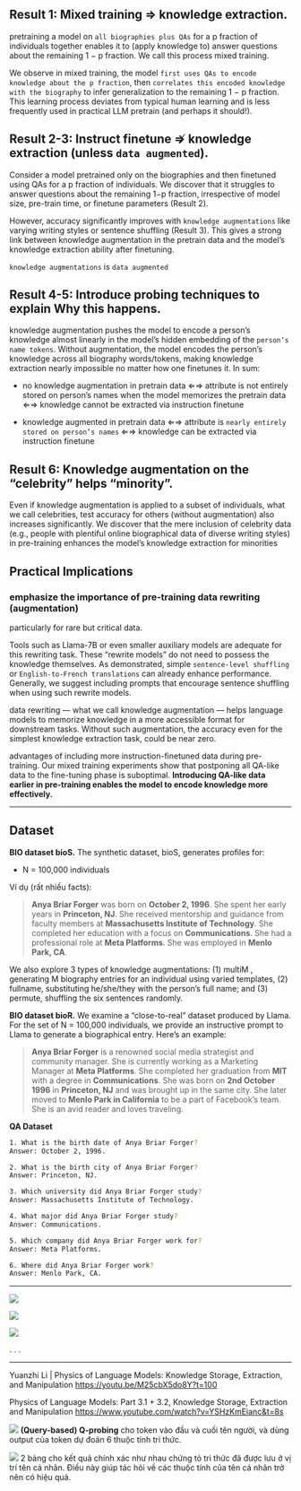 
## Result 1: Mixed training ⇒ knowledge extraction.

pretraining a model on `all biographies plus QAs` for a p fraction of individuals together enables it to (apply knowledge to) answer questions about the remaining 1 − p fraction. We call this process mixed training.

We observe in mixed training, the model `first uses QAs to encode knowledge about the p fraction`, then `correlates this encoded knowledge with the biography` to infer generalization to the remaining 1 − p fraction. This learning process deviates from typical human learning and is less frequently used in practical LLM pretrain (and perhaps it should!).


## Result 2-3: Instruct finetune ⇏ knowledge extraction (unless `data augmented`).

Consider a model pretrained only on the biographies and then finetuned using QAs for a p fraction of individuals. We discover that it struggles to answer questions about the remaining 1−p fraction, irrespective of model size, pre-train time, or finetune parameters (Result 2).

However, accuracy significantly improves with `knowledge augmentations` like varying writing styles or sentence shuffling (Result 3). This gives a strong link between knowledge augmentation in the pretrain data and the model’s knowledge extraction ability after finetuning.

`knowledge augmentations` is `data augmented`


## Result 4-5: Introduce probing techniques to explain Why this happens.

knowledge augmentation pushes the model to encode a person’s knowledge almost linearly in the model’s hidden embedding of the `person’s name tokens`. Without augmentation, the model encodes the person’s knowledge across all biography words/tokens, making knowledge extraction nearly impossible no matter how one finetunes it. In sum:

- no knowledge augmentation in pretrain data 
⇐⇒ attribute is not entirely stored on person’s names when the model memorizes the pretrain data
⇐⇒ knowledge cannot be extracted via instruction finetune

- knowledge augmented in pretrain data 
⇐⇒ attribute is `nearly entirely stored on person’s names`
⇐⇒ knowledge can be extracted via instruction finetune


## Result 6: Knowledge augmentation on the “celebrity” helps “minority”.

Even if knowledge augmentation is applied to a subset of individuals, what we call celebrities,
test accuracy for others (without augmentation) also increases significantly. We discover that
the mere inclusion of celebrity data (e.g., people with plentiful online biographical data of
diverse writing styles) in pre-training enhances the model’s knowledge extraction for minorities


## Practical Implications

### emphasize the importance of pre-training data rewriting (augmentation)
particularly for rare but critical data.

Tools such as Llama-7B or even smaller auxiliary models are adequate for this rewriting task.
These “rewrite models” do not need to possess the knowledge themselves. As demonstrated,
simple `sentence-level shuffling` or `English-to-French translations` can already enhance performance.
Generally, we suggest including prompts that encourage sentence shuffling when using such rewrite models.

data rewriting — what we call knowledge augmentation — helps language models to memorize knowledge in a more accessible format for downstream tasks. Without such augmentation, the accuracy even for the simplest knowledge extraction task, could be near zero.

advantages of including more instruction-finetuned data during pre-training. Our mixed training experiments show that postponing all QA-like data to the fine-tuning phase is suboptimal. **Introducing QA-like data earlier in pre-training enables the model to encode knowledge more effectively.**

- - -

## Dataset

**BIO dataset bioS.** The synthetic dataset, bioS, generates profiles for:
- N = 100,000 individuals

Ví dụ (rất nhiều facts):
> __Anya Briar Forger__ was born on __October 2, 1996__. She spent her early years in __Princeton, NJ__. She received mentorship and guidance from faculty members at __Massachusetts Institute of Technology__. She completed her education with a focus on __Communications__. She had a professional role at __Meta Platforms__. She was employed in __Menlo Park, CA__.

We also explore 3 types of knowledge augmentations: (1) multiM , generating M biography entries
for an individual using varied templates, (2) fullname, substituting he/she/they with the person’s
full name; and (3) permute, shuffling the six sentences randomly.

**BIO dataset bioR.** We examine a “close-to-real” dataset produced by Llama. For the set of N = 100,000 individuals, we provide an instructive prompt to Llama to generate a biographical entry. Here’s an example:

> __Anya Briar Forger__ is a renowned social media strategist and community manager. She is currently working as a Marketing Manager at __Meta Platforms__. She completed her graduation from __MIT__ with a degree in __Communications__. She was born on __2nd October 1996__ in __Princeton, NJ__ and was brought up in the same city. She later moved to __Menlo Park in California__ to be a part of Facebook’s team. She is an avid reader and loves traveling.

**QA Dataset**
```sh
1. What is the birth date of Anya Briar Forger?
Answer: October 2, 1996.

2. What is the birth city of Anya Briar Forger?
Answer: Princeton, NJ.

3. Which university did Anya Briar Forger study?
Answer: Massachusetts Institute of Technology.

4. What major did Anya Briar Forger study?
Answer: Communications.

5. Which company did Anya Briar Forger work for?
Answer: Meta Platforms.

6. Where did Anya Briar Forger work?
Answer: Menlo Park, CA.
```

- - -

![](img/physics-of-lm-3.1-00.jpg)

![](img/physics-of-lm-3.1-01.jpg)

![](img/physics-of-lm-3.1-02.jpg)

. . .

- - -

Yuanzhi Li | Physics of Language Models: Knowledge Storage, Extraction, and Manipulation 
https://youtu.be/M25cbX5do8Y?t=100

Physics of Language Models: Part 3.1 + 3.2, Knowledge Storage, Extraction and Manipulation 
https://www.youtube.com/watch?v=YSHzKmEianc&t=8s

![](img/physics-of-lm-3.1-03.jpg)
**(Query-based) Q-probing** cho <start> <end> token vào đầu và cuối tên người, và dùng output của <end> token dự đoán 6 thuộc tính tri thức.

![](img/physics-of-lm-3.1-04.jpg)
2 bảng cho kết quả chính xác như nhau chứng tỏ tri thức đã được lưu ở vị trí tên cá nhân.
Điều này giúp tác hỏi về các thuộc tính của tên cá nhân trở nên có hiệu quả.

